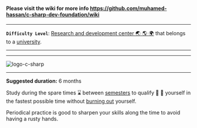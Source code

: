 #### Please visit the wiki for more info https://github.com/muhamed-hassan/c-sharp-dev-foundation/wiki

***

**`Difficulty Level`**: [Research and development center 🌏 🌎 🌍](https://en.wikipedia.org/wiki/Research_and_development) that belongs to a [university](https://en.wikipedia.org/wiki/University).

***
***

![logo-c-sharp](https://user-images.githubusercontent.com/17825804/219575406-d0e42003-c30d-4eba-bd21-a86c08a7806f.png)

***

**Suggested duration:** 6 months

Study during the spare times ⌛ between [semesters](https://en.wikipedia.org/wiki/Academic_term) to qualify 🧠 💪 yourself in the fastest possible time without [burning out](https://en.wikipedia.org/wiki/Occupational_burnout) yourself.

Periodical practice is good to sharpen your skills along the time to avoid having a rusty hands.
